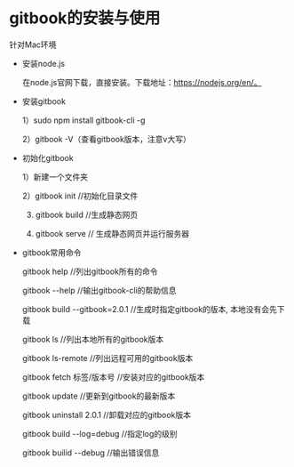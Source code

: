 # gitbook的安装与使用
  针对Mac环境
  * 安装node.js

    在node.js官网下载，直接安装。下载地址：https://nodejs.org/en/。

  * 安装gitbook

    1）sudo npm install gitbook-cli -g

    2）gitbook -V（查看gitbook版本，注意v大写）

  * 初始化gitbook

    1）新建一个文件夹

    2）gitbook init //初始化目录文件

    3) gitbook build //生成静态网页

    4) gitbook serve // 生成静态网页并运行服务器

  * gitbook常用命令

    gitbook help //列出gitbook所有的命令

    gitbook --help //输出gitbook-cli的帮助信息
    
    gitbook build --gitbook=2.0.1 //生成时指定gitbook的版本, 本地没有会先下载

    gitbook ls //列出本地所有的gitbook版本

    gitbook ls-remote //列出远程可用的gitbook版本

    gitbook fetch 标签/版本号 //安装对应的gitbook版本

    gitbook update //更新到gitbook的最新版本

    gitbook uninstall 2.0.1 //卸载对应的gitbook版本

    gitbook build --log=debug //指定log的级别

    gitbook builid --debug //输出错误信息